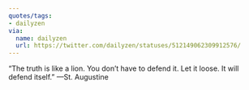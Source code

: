 ```yaml
---
quotes/tags:
- dailyzen
via:
  name: dailyzen
  url: https://twitter.com/dailyzen/statuses/512149062309912576/
---
```


“The truth is like a lion. You don’t have to defend it. Let it loose. It will defend itself.” —St. Augustine
